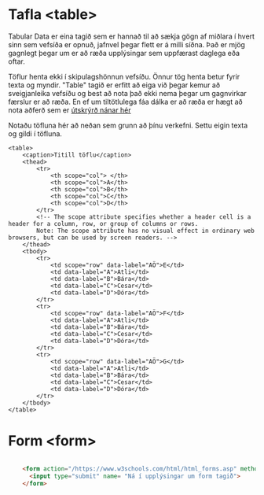 # Tafla &lt;table>

Tabular Data <td> er eina tagið sem er hannað til að sækja gögn af miðlara í hvert sinn sem vefsíða er opnuð, jafnvel þegar flett er á milli síðna. Það er mjög gagnlegt þegar um er að ræða upplýsingar sem uppfærast daglega eða oftar.

Töflur henta ekki í skipulagshönnun vefsíðu. Önnur tög henta betur fyrir texta og myndir. 
"Table" tagið er erfitt að eiga við þegar kemur að sveigjanleika vefsíðu og best að nota það ekki nema þegar um gagnvirkar færslur er að ræða.  En ef um tiltötlulega fáa dálka er að ræða er hægt að nota aðferð sem er [útskrýrð nánar hér](https://allthingssmitty.com/2016/10/03/responsive-table-layout/)

Notaðu töfluna hér að neðan sem grunn að þínu verkefni. Settu eigin texta og gildi í töfluna. 

```
<table>
    <caption>Titill töflu</caption>
    <thead>
        <tr> 
            <th scope="col"> </th>
            <th scope="col">A</th>
            <th scope="col">B</th>
            <th scope="col">C</th>
            <th scope="col">D</th>
        </tr>
        <!-- The scope attribute specifies whether a header cell is a header for a column, row, or group of columns or rows.
        Note: The scope attribute has no visual effect in ordinary web browsers, but can be used by screen readers. -->
    </thead>
    <tbody>
        <tr>
            <td scope="row" data-label="AÖ">E</td>
            <td data-label="A">Atli</td>
            <td data-label="B">Bára</td>
            <td data-label="C">Cesar</td>
            <td data-label="D">Dóra</td>
        </tr>
        <tr>
            <td scope="row" data-label="AÖ">F</td>
            <td data-label="A">Atli</td>
            <td data-label="B">Bára</td>
            <td data-label="C">Cesar</td>
            <td data-label="D">Dóra</td>
        </tr>
        <tr>
            <td scope="row" data-label="AÖ">G</td>
            <td data-label="A">Atli</td>
            <td data-label="B">Bára</td>
            <td data-label="C">Cesar</td>
            <td data-label="D">Dóra</td>
        </tr>
    </tbody>
</table>	

```

# Form &lt;form>

```HTML

    <form action="/https://www.w3schools.com/html/html_forms.asp" method="GET">
      <input type="submit" name= "Ná í upplýsingar um form tagið">
    </form>

```
